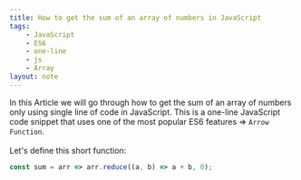 ```yaml
---
title: How to get the sum of an array of numbers in JavaScript
tags:
    - JavaScript
    - ES6
    - one-line
    - js
    - Array
layout: note
---
```




In this Article we will go through how to get the sum of an array of numbers only using single line of code in JavaScript.
This is a one-line JavaScript code snippet that uses one of the most popular ES6 features => `Arrow Function`.
<br/>
<br/>
Let's define this short function:

```js {.wrap}
const sum = arr => arr.reduce((a, b) => a + b, 0);
```